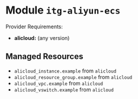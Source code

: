 
# Module `itg-aliyun-ecs`

Provider Requirements:
* **alicloud:** (any version)

## Managed Resources
* `alicloud_instance.example` from `alicloud`
* `alicloud_resource_group.example` from `alicloud`
* `alicloud_vpc.example` from `alicloud`
* `alicloud_vswitch.example` from `alicloud`

